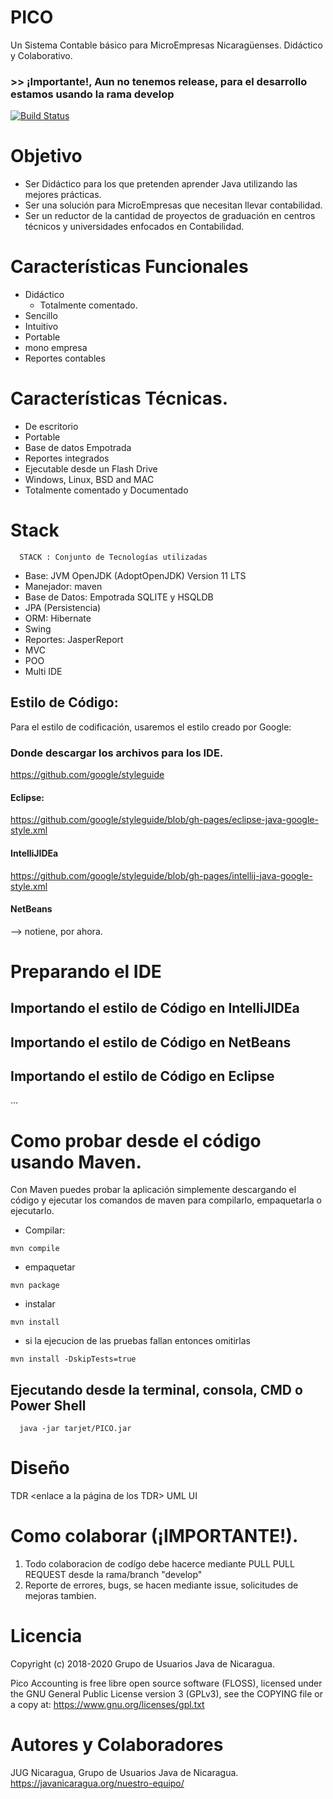 # PICO
Un Sistema Contable básico para MicroEmpresas Nicaragüenses. Didáctico y Colaborativo.

### >> ¡Importante!, Aun no tenemos release, para el desarrollo estamos usando la rama develop

[![Build Status](https://travis-ci.org/jug-ni/PICO.svg?branch=master)](https://travis-ci.org/jug-ni/PICO)

# Objetivo
* Ser Didáctico para los que pretenden aprender Java utilizando las mejores prácticas.
* Ser una solución para MicroEmpresas que necesitan llevar contabilidad.
* Ser un reductor de la cantidad de proyectos de graduación en centros técnicos y universidades enfocados en Contabilidad.

# Características Funcionales
* Didáctico
  - Totalmente comentado.
* Sencillo
* Intuitivo
* Portable
* mono empresa
* Reportes contables

# Características Técnicas.
* De escritorio
* Portable
* Base de datos Empotrada
* Reportes integrados
* Ejecutable desde un Flash Drive
* Windows, Linux, BSD and MAC
* Totalmente comentado y Documentado


# Stack
```
  STACK : Conjunto de Tecnologías utilizadas
```
* Base: JVM OpenJDK (AdoptOpenJDK) Version 11 LTS
* Manejador: maven
* Base de Datos: Empotrada SQLITE  y HSQLDB
* JPA (Persistencia)
* ORM: Hibernate
* Swing
* Reportes: JasperReport
* MVC
* POO
* Multi IDE

## Estilo de Código:
Para el estilo de codificación, usaremos el estilo creado por Google:
[](https://google.github.io/styleguide/javaguide.html)


### Donde descargar los archivos para los IDE.
https://github.com/google/styleguide


#### Eclipse:
https://github.com/google/styleguide/blob/gh-pages/eclipse-java-google-style.xml

#### IntelliJIDEa
https://github.com/google/styleguide/blob/gh-pages/intellij-java-google-style.xml

#### NetBeans
--> notiene, por ahora.


# Preparando  el IDE
## Importando el estilo de Código en IntelliJIDEa
## Importando el estilo de Código en NetBeans
## Importando el estilo de Código en Eclipse


...

# Como probar desde el código usando Maven. 
Con Maven puedes probar la aplicación simplemente descargando el código y ejecutar los comandos de maven para compilarlo, empaquetarla o ejecutarlo. 
- Compilar:
```
mvn compile
```

- empaquetar
```
mvn package 
```

- instalar
```
mvn install
```

- si la ejecucion de las pruebas fallan entonces omitirlas
```
mvn install -DskipTests=true 
```
## Ejecutando desde la terminal, consola, CMD o Power Shell
```shell
  java -jar tarjet/PICO.jar
```

# Diseño
  TDR <enlace a la página de los TDR>
  UML <Enlace a los diagramas de Caso de USO>
  UI <enlace a las interfaces>

# Como colaborar (¡IMPORTANTE!).
1) Todo colaboracion de codígo debe hacerce mediante PULL PULL REQUEST desde la rama/branch "develop"
2) Reporte de errores, bugs, se hacen mediante issue, solicitudes de mejoras tambien. 



# Licencia
Copyright (c) 2018-2020 Grupo de Usuarios Java de Nicaragua.

Pico Accounting is free libre open source software (FLOSS), licensed under the GNU General Public License version 3 (GPLv3), see the COPYING file or a copy at: https://www.gnu.org/licenses/gpl.txt


# Autores y Colaboradores
JUG Nicaragua, Grupo de Usuarios Java de Nicaragua.
https://javanicaragua.org/nuestro-equipo/

